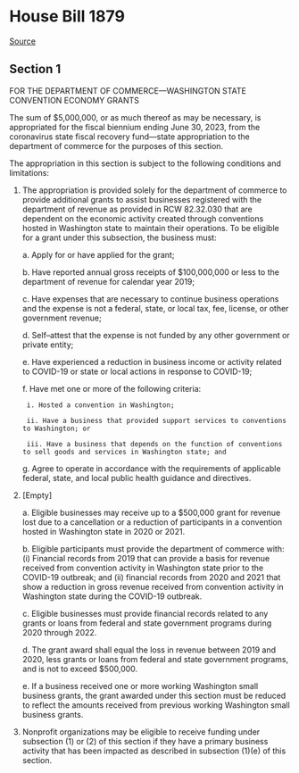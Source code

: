 # House Bill 1879

[Source](http://lawfilesext.leg.wa.gov/biennium/2021-22/Pdf/Bills/House%20Bills/1879.pdf)
## Section 1
FOR THE DEPARTMENT OF COMMERCE—WASHINGTON STATE CONVENTION ECONOMY GRANTS

The sum of $5,000,000, or as much thereof as may be necessary, is appropriated for the fiscal biennium ending June 30, 2023, from the coronavirus state fiscal recovery fund—state appropriation to the department of commerce for the purposes of this section.

The appropriation in this section is subject to the following conditions and limitations:

1. The appropriation is provided solely for the department of commerce to provide additional grants to assist businesses registered with the department of revenue as provided in RCW 82.32.030 that are dependent on the economic activity created through conventions hosted in Washington state to maintain their operations. To be eligible for a grant under this subsection, the business must:

    a. Apply for or have applied for the grant;

    b. Have reported annual gross receipts of $100,000,000 or less to the department of revenue for calendar year 2019;

    c. Have expenses that are necessary to continue business operations and the expense is not a federal, state, or local tax, fee, license, or other government revenue;

    d. Self–attest that the expense is not funded by any other government or private entity;

    e. Have experienced a reduction in business income or activity related to COVID-19 or state or local actions in response to COVID-19;

    f. Have met one or more of the following criteria:

        i. Hosted a convention in Washington;

        ii. Have a business that provided support services to conventions to Washington; or

        iii. Have a business that depends on the function of conventions to sell goods and services in Washington state; and

    g. Agree to operate in accordance with the requirements of applicable federal, state, and local public health guidance and directives.

2. [Empty]

    a. Eligible businesses may receive up to a $500,000 grant for revenue lost due to a cancellation or a reduction of participants in a convention hosted in Washington state in 2020 or 2021.

    b. Eligible participants must provide the department of commerce with: (i) Financial records from 2019 that can provide a basis for revenue received from convention activity in Washington state prior to the COVID-19 outbreak; and (ii) financial records from 2020 and 2021 that show a reduction in gross revenue received from convention activity in Washington state during the COVID-19 outbreak.

    c. Eligible businesses must provide financial records related to any grants or loans from federal and state government programs during 2020 through 2022.

    d. The grant award shall equal the loss in revenue between 2019 and 2020, less grants or loans from federal and state government programs, and is not to exceed $500,000.

    e. If a business received one or more working Washington small business grants, the grant awarded under this section must be reduced to reflect the amounts received from previous working Washington small business grants.

3. Nonprofit organizations may be eligible to receive funding under subsection (1) or (2) of this section if they have a primary business activity that has been impacted as described in subsection (1)(e) of this section.

